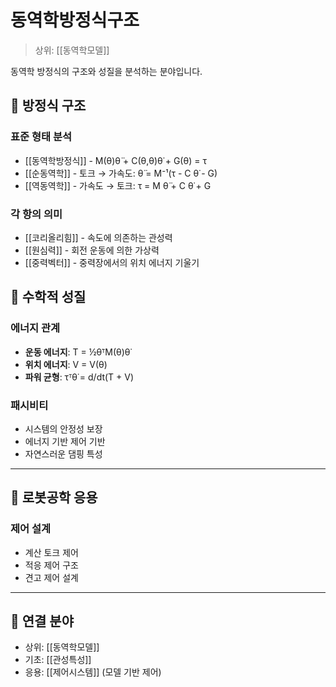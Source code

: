 # 동역학방정식구조

> 상위: [[동역학모델]]

동역학 방정식의 구조와 성질을 분석하는 분야입니다.

## 🎯 방정식 구조

### 표준 형태 분석
- [[동역학방정식]] - M(θ)θ̈ + C(θ,θ̇)θ̇ + G(θ) = τ
- [[순동역학]] - 토크 → 가속도: θ̈ = M⁻¹(τ - C θ̇ - G)
- [[역동역학]] - 가속도 → 토크: τ = M θ̈ + C θ̇ + G

### 각 항의 의미
- [[코리올리힘]] - 속도에 의존하는 관성력
- [[원심력]] - 회전 운동에 의한 가상력
- [[중력벡터]] - 중력장에서의 위치 에너지 기울기

## 🔗 수학적 성질

### 에너지 관계
- **운동 에너지**: T = ½θ̇ᵀM(θ)θ̇
- **위치 에너지**: V = V(θ)
- **파워 균형**: τᵀθ̇ = d/dt(T + V)

### 패시비티
- 시스템의 안정성 보장
- 에너지 기반 제어 기반
- 자연스러운 댐핑 특성

---

## 🔗 로봇공학 응용

### 제어 설계
- 계산 토크 제어
- 적응 제어 구조
- 견고 제어 설계

---

## 🔗 연결 분야
- 상위: [[동역학모델]]
- 기초: [[관성특성]]
- 응용: [[제어시스템]] (모델 기반 제어)